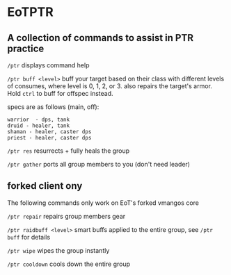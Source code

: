 # EoTPTR
## A collection of commands to assist in PTR practice

`/ptr`
displays command help

`/ptr buff <level>` 
buff your target based on their class with different levels of consumes, where level is 0, 1, 2, or 3.
also repairs the target's armor. Hold `ctrl` to buff for offspec instead.

specs are as follows (main, off):
```
warrior  - dps, tank
druid - healer, tank
shaman - healer, caster dps
priest - healer, caster dps
```

`/ptr res`
resurrects + fully heals the group

`/ptr gather`
ports all group members to you (don't need leader)

## forked client ony
The following commands only work on EoT's forked vmangos core

`/ptr repair`
repairs group members gear

`/ptr raidbuff <level>`
smart buffs applied to the entire group, see `/ptr buff` for details

`/ptr wipe`
wipes the group instantly

`/ptr cooldown`
cools down the entire group